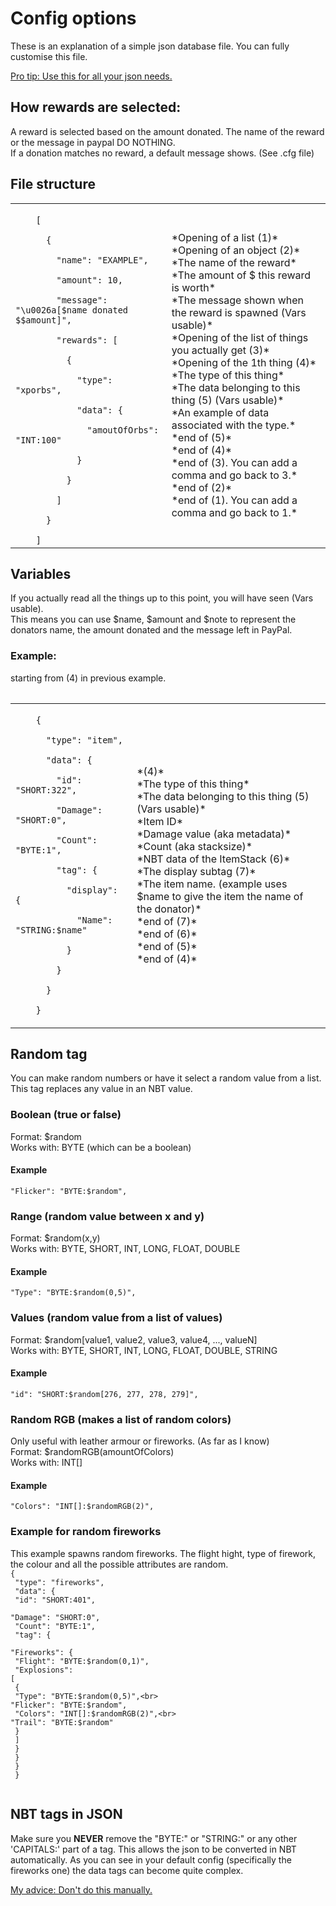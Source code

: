 # Config options
These is an explanation of a simple json database file.
You can fully customise this file.

[Pro tip: Use this for all your json needs.](http://jsoneditoronline.org/)

## How rewards are selected:
A reward is selected based on the amount donated.
The name of the reward or the message in paypal DO NOTHING.<br>
If a donation matches no reward, a default message shows. (See .cfg file)

## File structure
<table>
<tr>
<td>
<code>
    [<br>
      {<br>
        "name": "EXAMPLE",<br>
        "amount": 10,<br>
        "message": "\u0026a[$name donated $$amount]",<br>
        "rewards": [<br>
          {<br>
            "type": "xporbs",<br>
            "data": {<br>
              "amoutOfOrbs": "INT:100"<br>
            }<br>
          }<br>
        ]<br>
      }<br>
    ]
</code>
</td><td>
*Opening of a list (1)*<br>
*Opening of an object (2)*<br>
*The name of the reward*<br>
*The amount of $ this reward is worth*<br>
*The message shown when the reward is spawned (Vars usable)*<br>
*Opening of the list of things you actually get (3)*<br>
*Opening of the 1th thing (4)*<br>
*The type of this thing*<br>
*The data belonging to this thing (5) (Vars usable)*<br>
*An example of data associated with the type.*<br>
*end of (5)*<br>
*end of (4)*<br>
*end of (3). You can add a comma and go back to 3.*<br>
*end of (2)*<br>
*end of (1). You can add a comma and go back to 1.*<br>
</td>
</tr>
<table>

## Variables
If you actually read all the things up to this point, you will have seen (Vars usable).<br>
This means you can use $name, $amount and $note to represent the donators name, the amount donated and the message left in PayPal.

### Example:
starting from (4) in previous example.
<table>
<tr>
<td>
<code>
    {<br>
      "type": "item",<br>
      "data": {<br>
        "id": "SHORT:322",<br>
        "Damage": "SHORT:0",<br>
        "Count": "BYTE:1",<br>
        "tag": {<br>
          "display": {<br>
            "Name": "STRING:$name"<br>
          }<br>
        }<br>
      }<br>
    }<br>
</code>
</td><td>
*(4)*<br>
*The type of this thing*<br>
*The data belonging to this thing (5) (Vars usable)*<br>
*Item ID*<br>
*Damage value (aka metadata)*<br>
*Count (aka stacksize)*<br>
*NBT data of the ItemStack (6)*<br>
*The display subtag (7)*<br>
*The item name. (example uses $name to give the item the name of the donator)*<br>
*end of (7)*<br>
*end of (6)*<br>
*end of (5)*<br>
*end of (4)*<br>
</td>
</tr>
<table>

## Random tag
You can make random numbers or have it select a random value from a list.<br>
This tag replaces any value in an NBT value.

### Boolean (true or false)
Format: $random<br>
Works with: BYTE (which can be a boolean)
#### Example
    "Flicker": "BYTE:$random",

### Range (random value between x and y)
Format: $random(x,y)<br>
Works with: BYTE, SHORT, INT, LONG, FLOAT, DOUBLE
#### Example
    "Type": "BYTE:$random(0,5)",

### Values (random value from a list of values)
Format: $random[value1, value2, value3, value4, ..., valueN]<br>
Works with: BYTE, SHORT, INT, LONG, FLOAT, DOUBLE, STRING
#### Example
    "id": "SHORT:$random[276, 277, 278, 279]",

### Random RGB (makes a list of random colors)
Only useful with leather armour or fireworks. (As far as I know)<br>
Format: $randomRGB(amountOfColors)<br>
Works with: INT[]
#### Example
    "Colors": "INT[]:$randomRGB(2)",
    
### Example for random fireworks
This example spawns random fireworks. The flight hight, type of firework, the colour and all the possible attributes are random.
<code>
    {<br>
      "type": "fireworks",<br>
      "data": {<br>
        "id": "SHORT:401",<br>
        "Damage": "SHORT:0",<br>
        "Count": "BYTE:1",<br>
        "tag": {<br>
          "Fireworks": {<br>
            "Flight": "BYTE:$random(0,1)",<br>
            "Explosions": [<br>
              {<br>
                "Type": "BYTE:$random(0,5)",<br>
                "Flicker": "BYTE:$random",<br>
                "Colors": "INT[]:$randomRGB(2)",<br>
                "Trail": "BYTE:$random"<br>
              }<br>
            ]<br>
          }<br>
        }<br>
      }<br>
    }<br>
</code>

## NBT tags in JSON
Make sure you **NEVER** remove the "BYTE:" or "STRING:" or any other 'CAPITALS:' part of a tag. This allows the json to be converted in NBT automatically.
As you can see in your default config (specifically the fireworks one) the data tags can become quite complex. 

[My advice: Don't do this manually.](http://jsoneditoronline.org/)
